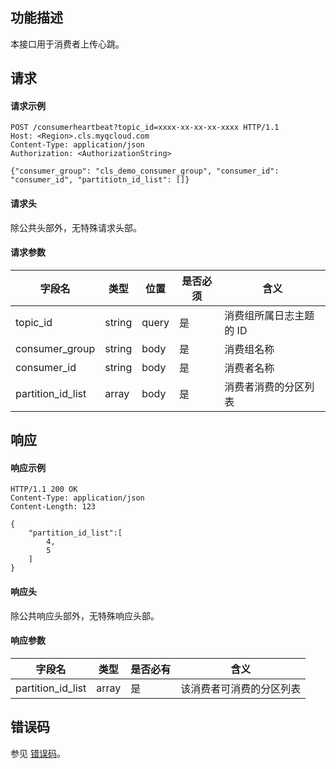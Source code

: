 ## 功能描述

本接口用于消费者上传心跳。

## 请求

#### 请求示例

```shell
POST /consumerheartbeat?topic_id=xxxx-xx-xx-xx-xxxx HTTP/1.1
Host: <Region>.cls.myqcloud.com
Content-Type: application/json
Authorization: <AuthorizationString>

{"consumer_group": "cls_demo_consumer_group", "consumer_id": "consumer_id", "partitiotn_id_list": []}
```

#### 请求头

除公共头部外，无特殊请求头部。

#### 请求参数

| 字段名            | 类型   | 位置  | 是否必须 | 含义                    |
| ----------------- | ------ | ----- | -------- | ----------------------- |
| topic_id          | string | query | 是       | 消费组所属日志主题的 ID |
| consumer_group    | string | body  | 是       | 消费组名称              |
| consumer_id       | string | body  | 是       | 消费者名称              |
| partition_id_list | array  | body  | 是       | 消费者消费的分区列表    |



## 响应

#### 响应示例

```shell
HTTP/1.1 200 OK
Content-Type: application/json
Content-Length: 123

{
    "partition_id_list":[
        4,
        5
    ]
}
```

#### 响应头

除公共响应头部外，无特殊响应头部。

#### 响应参数

| 字段名            | 类型  | 是否必有 | 含义                     |
| ----------------- | ----- | -------- | ------------------------ |
| partition_id_list | array | 是       | 该消费者可消费的分区列表 |

## 错误码

参见 [错误码](https://cloud.tencent.com/document/product/614/12402)。
